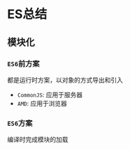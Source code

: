 # ES总结

## 模块化

### `ES6`前方案
都是运行时方案，以对象的方式导出和引入
- `CommonJS`: 应用于服务器
- `AMD`: 应用于浏览器

### `ES6`方案
编译时完成模块的加载

